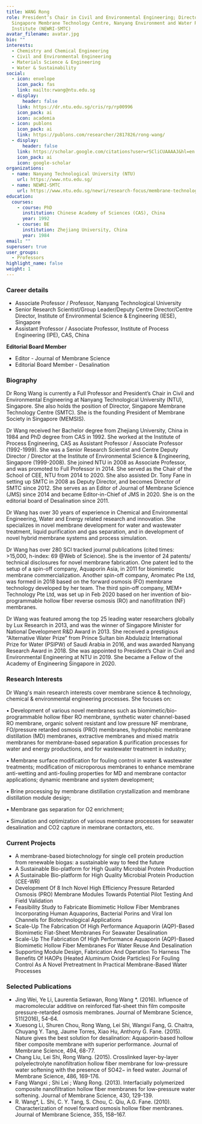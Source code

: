 ```yaml
---
title: WANG Rong
role: President’s Chair in Civil and Environmental Engineering; Director,
  Singapore Membrane Technology Centre, Nanyang Environment and Water Research
  Institute (NEWRI-SMTC)
avatar_filename: avatar.jpg
bio: ""
interests:
  - Chemistry and Chemical Engineering
  - Civil and Environmental Engineering
  - Materials Science & Engineering
  - Water & Sustainability
social:
  - icon: envelope
    icon_pack: fas
    link: mailto:rwang@ntu.edu.sg
  - display:
      header: false
    link: https://dr.ntu.edu.sg/cris/rp/rp00996
    icon_pack: ai
    icon: academia
  - icon: publons
    icon_pack: ai
    link: https://publons.com/researcher/2817826/rong-wang/
  - display:
      header: false
    link: https://scholar.google.com/citations?user=rSCliCUAAAAJ&hl=en
    icon_pack: ai
    icon: google-scholar
organizations:
  - name: Nanyang Technological University (NTU)
    url: https://www.ntu.edu.sg/
  - name: NEWRI-SMTC
    url: https://www.ntu.edu.sg/newri/research-focus/membrane-technology
education:
  courses:
    - course: PhD
      institution: Chinese Academy of Sciences (CAS), China
      year: 1992
    - course: BE
      institution: Zhejiang University, China
      year: 1984
email: ""
superuser: true
user_groups:
  - Professors
highlight_name: false
weight: 1
---
```

### **Career details**

* Associate Professor / Professor, Nanyang Technological University
* Senior Research Scientist/Group Leader/Deputy Centre Director/Centre Director, Institute of Environmental Science & Engineering (IESE), Singapore
* Assistant Professor / Associate Professor, Institute of Process Engineering (IPE), CAS, China

**Editorial Board Member**

* Editor - Journal of Membrane Science
* Editorial Board Member - Desalination

### Biography

Dr Rong Wang is currently a Full Professor and President’s Chair in Civil and Environmental Engineering at Nanyang Technological University (NTU), Singapore. She also holds the position of Director, Singapore Membrane Technology Centre (SMTC). She is the founding President of Membrane Society in Singapore (MEMSIS).

Dr Wang received her Bachelor degree from Zhejiang University, China in 1984 and PhD degree from CAS in 1992. She worked at the Institute of Process Engineering, CAS as Assistant Professor / Associate Professor (1992-1999). She was a Senior Research Scientist and Centre Deputy Director / Director at the Institute of Environmental Science & Engineering, Singapore (1999-2008). She joined NTU in 2008 as Associate Professor, and was promoted to Full Professor in 2014. She served as the Chair of the School of CEE, NTU from 2014 to 2020. She also assisted Dr. Tony Fane in setting up SMTC in 2008 as Deputy Director, and becomes Director of SMTC since 2012. She serves as an Editor of Journal of Membrane Science (JMS) since 2014 and became Editor-in-Chief of JMS in 2020. She is on the editorial board of Desalination since 2011.

Dr Wang has over 30 years of experience in Chemical and Environmental Engineering, Water and Energy related research and innovation. She specializes in novel membrane development for water and wastewater treatment, liquid purification and gas separation, and in development of novel hybrid membrane systems and process simulation.

Dr Wang has over 280 SCI tracked journal publications (cited times: >15,000, h-index: 69 @Web of Science). She is the inventor of 24 patents/ technical disclosures for novel membrane fabrication. One patent led to the setup of a spin-off company, Aquaporin Asia, in 2011 for biomimetic membrane commercialization. Another spin-off company, Aromatec Pte Ltd, was formed in 2018 based on the forward osmosis (FO) membrane technology developed by her team. The third spin-off company, MEM+ Technology Pte Ltd, was set up in Feb 2020 based on her invention of bio-programmable hollow fiber reverse osmosis (RO) and nanofiltration (NF) membranes.

Dr Wang was featured among the top 25 leading water researchers globally by Lux Research in 2013, and was the winner of Singapore Minister for National Development R&D Award in 2013. She received a prestigious “Alternative Water Prize” from Prince Sultan bin Abdulaziz International Prize for Water (PSIPW) of Saudi Arabia in 2016, and was awarded Nanyang Research Award in 2018. She was appointed to President’s Chair in Civil and Environmental Engineering at NTU in 2019. She became a Fellow of the Academy of Engineering Singapore in 2020.

### Research Interests

Dr Wang's main research interests cover membrane science & technology, chemical & environmental engineering processes. She focuses on:

• Development of various novel membranes such as biomimetic/bio-programmable hollow fiber RO membrane, synthetic water channel-based RO membrane, organic solvent resistant and low pressure NF membrane, FO/pressure retarded osmosis (PRO) membranes, hydrophobic membrane distillation (MD) membranes, extractive membranes and mixed matrix membranes for membrane-based separation & purification processes for water and energy productions, and for wastewater treatment in industry;

• Membrane surface modification for fouling control in water & wastewater treatments; modification of microporous membranes to enhance membrane anti-wetting and anti-fouling properties for MD and membrane contactor applications; dynamic membrane and system development;

• Brine processing by membrane distillation crystallization and membrane distillation module design;

• Membrane gas separation for O2 enrichment;

• Simulation and optimization of various membrane processes for seawater desalination and CO2 capture in membrane contactors, etc.

### Current Projects

* A membrane-based biotechnology for single cell protein production from renewable biogas: a sustainable way to feed the future
* A Sustainable Bio-platform for High Quality Microbial Protein Production
* A Sustainable Bio-platform for High Quality Microbial Protein Production (CEE-WR)
* Development Of 8 Inch Novel High Efficiency Pressure Retarded Osmosis (PRO) Membrane Modules Towards Potential Pilot Testing And Field Validation
* Feasibility Study to Fabricate Biomimetic Hollow Fiber Membranes Incorporating Human Aquaporins, Bacterial Porins and Viral Ion Channels for Biotechnological Applications
* Scale-Up The Fabrication Of High Performance Aquaporin (AQP)-Based Biomimetic Flat-Sheet Membranes For Seawater Desalination
* Scale-Up The Fabrication Of High Performance Aquaporin (AQP)-Based Biomimetic Hollow Fiber Membranes For Water Reuse And Desalination
* Supporting Module Design, Fabrication And Operation To Harness The Benefits Of HAOPs (Heated Aluminum Oxide Particles) For Fouling Control As A Novel Pretreatment In Practical Membrane-Based Water Processes

### Selected Publications

* Jing Wei, Ye Li, Laurentia Setiawan, Rong Wang *. (2016). Influence of macromolecular additive on reinforced flat-sheet thin film composite pressure-retarded osmosis membranes. Journal of Membrane Science, 511(2016), 54-64.
* Xuesong Li, Shuren Chou, Rong Wang, Lei Shi, Wangxi Fang, G. Chaitra, Chuyang Y. Tang, Jaume Torres, Xiao Hu, Anthony G. Fane. (2015). Nature gives the best solution for desalination: Aquaporin-based hollow fiber composite membrane with superior performance. Journal of Membrane Science, 494, 68-77.
* Chang Liu, Lei Shi, Rong Wang. (2015). Crosslinked layer-by-layer polyelectrolyte nanofiltration hollow fiber membrane for low-pressure water softening with the presence of SO42− in feed water. Journal of Membrane Science, 486, 169-176.
* Fang Wangxi ; Shi Lei ; Wang Rong. (2013). Interfacially polymerized composite nanofiltration hollow fiber membranes for low-pressure water softening. Journal of Membrane Science, 430, 129-139.
* R. Wang*, L. Shi, C. Y. Tang, S. Chou, C. Qiu, A.G. Fane. (2010). Characterization of novel forward osmosis hollow fiber membranes. Journal of Membrane Science, 355, 158–167.

<!--EndFragment-->